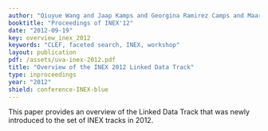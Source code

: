 ```yaml
---
author: "Qiuyue Wang and Jaap Kamps and Georgina Ramirez Camps and Maarten Marx and Anne Schuth and Martin Theobald and Sairam Gurajada and Arunav Mishra"
booktitle: "Proceedings of INEX'12"
date: "2012-09-19"
key: overview_inex_2012
keywords: "CLEF, faceted search, INEX, workshop"
layout: publication
pdf: /assets/uva-inex-2012.pdf
title: "Overview of the INEX 2012 Linked Data Track"
type: inproceedings
year: "2012"
shield: conference-INEX-blue
---
```


This paper provides an overview of the Linked Data Track that was newly introduced to the set of INEX tracks in 2012.

